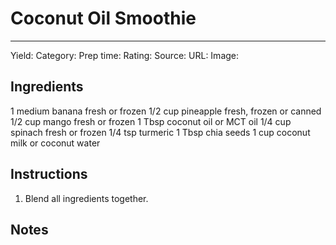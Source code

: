 # Coconut Oil Smoothie
---
Yield:
Category:
Prep time:
Rating:
Source:
URL:
Image: 

## Ingredients
1 medium banana fresh or frozen
1/2 cup pineapple fresh, frozen or canned
1/2 cup mango fresh or frozen
1 Tbsp coconut oil or MCT oil
1/4 cup spinach fresh or frozen
1/4 tsp turmeric
1 Tbsp chia seeds
1 cup coconut milk or coconut water

## Instructions
1. Blend all ingredients together.

## Notes


